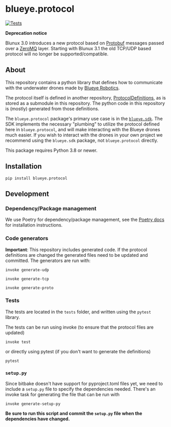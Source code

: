 # blueye.protocol
[![Tests](https://github.com/BluEye-Robotics/blueye.protocol/workflows/Tests/badge.svg)](https://github.com/BluEye-Robotics/blueye.protocol/actions)

**Deprecation notice**

Blunux 3.0 introduces a new protocol based on [Protobuf](https://developers.google.com/protocol-buffers/) messages passed over a [ZeroMQ](https://zeromq.org/) layer. Starting with Blunux 3.1 the old TCP/UDP based protocol will no longer be supported/compatible.


## About
This repository contains a python library that defines how to communicate with the underwater drones made by [Blueye Robotics](https://blueyerobotics.com).

The protocol itself is defined in another repository, [ProtocolDefinitions](https://github.com/BluEye-Robotics/ProtocolDefinitions), as is stored as a submodule in this repository. The python code in this repository is (mostly) generated from those definitions.

The `blueye.protocol` package's primary use case is in the [`blueye.sdk`](https://github.com/BluEye-Robotics/blueye.sdk). The SDK implements the necessary "plumbing" to utilize the protocol defined here in `blueye.protocol`, and will make interacting with the Blueye drones much easier. If you wish to interact with the drones in your own project we recommend using the `blueye.sdk` package, not `blueye.protocol` directly.

This package requires Python 3.8 or newer.

## Installation
```shell
pip install blueye.protocol
```

## Development

### Dependency/Package management
We use Poetry for dependency/package management, see the [Poetry docs](https://python-poetry.org/docs/) for installation instructions.


### Code generators
**Important**: This repository includes generated code. If the protocol definitions are changed the generated files need to be updated and committed. The generators are run with:

`invoke generate-udp`

`invoke generate-tcp`

`invoke generate-proto`


### Tests
The tests are located in the `tests` folder, and written using the `pytest` library.

The tests can be run using invoke (to ensure that the protocol files are updated)

``` shell
invoke test
```
or directly using pytest (if you don't want to generate the definitions)

``` shell
pytest
```

### `setup.py`
Since bitbake doesn't have support for pyproject.toml files yet, we need to include a
`setup.py` file to specify the dependencies needed. There's an invoke task for
generating the file that can be run with
``` shell
invoke generate-setup-py
```

**Be sure to run this script and commit the `setup.py` file when the dependencies have
changed.**
